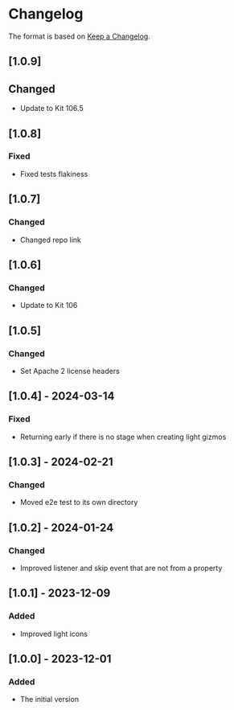 # Changelog
The format is based on [Keep a Changelog](https://keepachangelog.com/en/1.0.0/).

## [1.0.9]
## Changed
- Update to Kit 106.5

## [1.0.8]
### Fixed
- Fixed tests flakiness

## [1.0.7]
### Changed
- Changed repo link

## [1.0.6]
### Changed
- Update to Kit 106

## [1.0.5]
### Changed
- Set Apache 2 license headers

## [1.0.4] - 2024-03-14
### Fixed
- Returning early if there is no stage when creating light gizmos

## [1.0.3] - 2024-02-21
### Changed
- Moved e2e test to its own directory

## [1.0.2] - 2024-01-24
### Changed
- Improved listener and skip event that are not from a property

## [1.0.1] - 2023-12-09
### Added
- Improved light icons

## [1.0.0] - 2023-12-01
### Added
- The initial version
